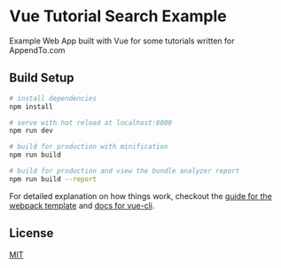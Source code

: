 # Vue Tutorial Search Example

Example Web App built with Vue for some tutorials written for AppendTo.com

## Build Setup

```bash
# install dependencies
npm install

# serve with hot reload at localhost:8080
npm run dev

# build for production with minification
npm run build

# build for production and view the bundle analyzer report
npm run build --report
```

For detailed explanation on how things work, checkout the [guide for the webpack template](http://vuejs-templates.github.io/webpack/) and [docs for vue-cli](https://github.com/vuejs/vue-cli).

## License

[MIT](https://opensource.org/licenses/MIT)
